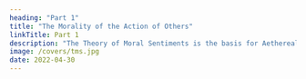 ```yaml
---
heading: "Part 1"
title: "The Morality of the Action of Others"
linkTitle: Part 1
description: "The Theory of Moral Sentiments is the basis for Aethereal Relativity of Human Feelings, which is a principles of Social Superphysics"
image: /covers/tms.jpg
date: 2022-04-30
---
```


<!-- The Propriety Of Actions -->
<!-- Advertisement

Part 1=  The Morality of Action
- Section 1=  The Sense of Morality
  - Chapter 1=  Sympathy
  - Chapter 2=  The Pleasure of Mutual Sympathy
  - Chapter 3=  How We Judge The Morality of the Feelings of others, by their Concord or Dissonance With Our Own feelings
  - Chapter 4=  Continuation of Chapter 3
  - Chapter 5=  The amiable and respectable virtues

- Section 2=  The Proper Feelings
  - Introduction
  - Chapter 1=  The Bodily Sensations
  - Chapter 2=  The Feelings from the Imagination
  - Chapter 3=  The Unsocial Feelings
  - Chapter 4=  The Social Feelings
  - Chapter 5=  The Selfish Feelings

- Section 3=  The Effects of Prosperity on our Moral Judgments. Why it is easier to obtain moral approval under prosperity
  - Chapter 1=  Our sympathy for another's sorrow is less than the person's sorrow
  - Chapter 2=  The origin of Ambition and Ranks
  - Chapter 3=  The corruption of our moral sentiments by the our admiration for the rich and our despise of the poor
 -->